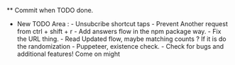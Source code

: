 ** Commit when TODO done.

- New TODO Area : 
      - Unsubcribe shortcut taps
      - Prevent Another request from ctrl + shift + r
      - Add answers flow in the npm package way. 
      - Fix the URL thing. 
      - Read Updated flow, maybe matching counts ? If it is do the randomization
      - Puppeteer, existence check. 
      - Check for bugs and additional features! Come on might

